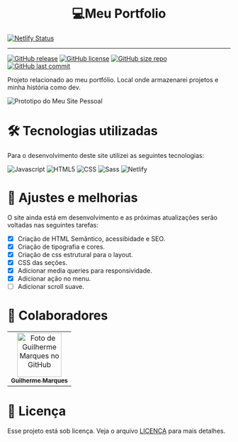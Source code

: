 <h1 align="center"><strong>💻Meu Portfolio</strong></h1>

[![Netlify Status](https://api.netlify.com/api/v1/badges/7808df78-4ac5-4317-9e54-a7e22fae480e/deploy-status)](https://app.netlify.com/sites/guideveloper/deploys)

---

[![GitHub release](https://img.shields.io/github/v/release/guirodriguezz/guideveloper?include_prereleases&style=for-the-badge)](https://github.com/guirodriguezz/guideveloper/releases)
[![GitHub license](https://img.shields.io/github/license/guirodriguezz/guideveloper?style=for-the-badge)](https://github.com/guirodriguezz/guideveloper/blob/main/LICENSE)
[![GitHub size repo](https://img.shields.io/github/repo-size/guirodriguezz/guideveloper?style=for-the-badge)](http://gulpjs.com/)
[![GitHub last commit](https://img.shields.io/github/last-commit/guirodriguezz/guideveloper?style=for-the-badge)](https://github.com/guirodriguezz/guideveloper/commit/main)

Projeto relacionado ao meu portfólio. Local onde armazenarei projetos e minha história como dev.

<img src="https://i.ibb.co/sg2Y5wr/portfolio.png" alt="Prototipo do Meu Site Pessoal">

<h1 align="left"><strong>🛠 Tecnologias utilizadas</strong></h1>

Para o desenvolvimento deste site utilizei as seguintes tecnologias:

<p align="left">
  <img src="https://img.shields.io/badge/JavaScript-F7DF1E?style=for-the-badge&logo=javascript&logoColor=black" alt="Javascript"/>
  <img src="https://img.shields.io/badge/HTML-239120?style=for-the-badge&logo=html5&logoColor=white" alt="HTML5"/>
  <img src="https://img.shields.io/badge/CSS-239120?&style=for-the-badge&logo=css3&logoColor=white" alt="CSS"/>
  <img src="https://img.shields.io/badge/Sass-CC6699?style=for-the-badge&logo=sass&logoColor=white" alt="Sass"/>
  <img src="https://img.shields.io/badge/Netlify-00C7B7?style=for-the-badge&logo=netlify&logoColor=white" alt="Netlify"/>
  
</p>

<h1 align="left"><strong>📌 Ajustes e melhorias</strong></h1>

O site ainda está em desenvolvimento e as próximas atualizações serão voltadas nas seguintes tarefas:

- [x] Criação de HTML Semântico, acessibidade e SEO.
- [x] Criação de tipografia e cores.
- [x] Criação de css estrutural para o layout.
- [x] CSS das seções.
- [x] Adicionar media queries para responsividade.
- [x] Adicionar ação no menu.
- [ ] Adicionar scroll suave.

<h1 align="left"><strong>🤝 Colaboradores</strong></h1>

<table>
  <tr>
    <td align="center">
      <a href="https://github.com/guirodriguezz">
        <img src="https://avatars2.githubusercontent.com/u/32783994?s=460&u=2addef7630c3998e12be9a29432a2328d33e0ef0&v=4" width="100px;" alt="Foto de Guilherme Marques no GitHub"/><br>
        <sub>
          <b>Guilherme Marques</b>
        </sub>
      </a>
    </td>
  </tr>
</table>

<h1 align="left"><strong>📝 Licença</strong></h1>

Esse projeto está sob licença. Veja o arquivo [LICENÇA](LICENSE) para mais detalhes.
